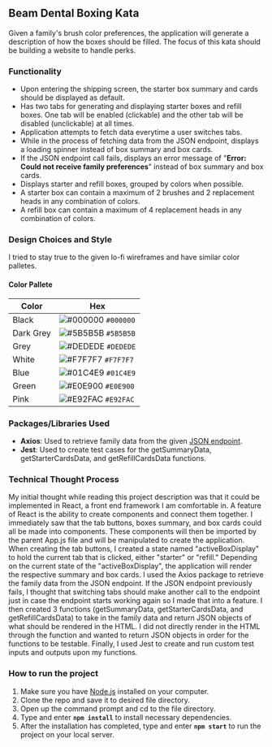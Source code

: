 ## Beam Dental Boxing Kata

Given a family's brush color preferences, the application will generate a description of how the boxes should be filled. The focus of this kata should be building a website to handle perks.

### Functionality
* Upon entering the shipping screen, the starter box summary and cards should be displayed as default.
* Has two tabs for generating and displaying starter boxes and refill boxes. One tab will be enabled (clickable) and the other tab will be disabled (unclickable) at all times.
* Application attempts to fetch data everytime a user switches tabs.
* While in the process of fetching data from the JSON endpoint, displays a loading spinner instead of box summary and box cards.
* If the JSON endpoint call fails, displays an error message of "**Error:  Could not receive family preferences**" instead of box summary and box cards.
* Displays starter and refill boxes, grouped by colors when possible.
* A starter box can contain a maximum of 2 brushes and 2 replacement heads in any combination of colors.
* A refill box can contain a maximum of 4 replacement heads in any combination of colors.


### Design Choices and Style
I tried to stay true to the given lo-fi wireframes and have similar color palletes. 

#### Color Pallete

| Color          | Hex                                                                |
| -------------- | ------------------------------------------------------------------ |
| Black          | ![#000000](https://via.placeholder.com/10/000000?text=+) `#000000` |
| Dark Grey      | ![#5B5B5B](https://via.placeholder.com/10/5B5B5B?text=+) `#5B5B5B` |
| Grey           | ![#DEDEDE](https://via.placeholder.com/10/DEDEDE?text=+) `#DEDEDE` |
| White          | ![#F7F7F7](https://via.placeholder.com/10/F7F7F7?text=+) `#F7F7F7` |
| Blue           | ![#01C4E9](https://via.placeholder.com/10/01C4E9?text=+) `#01C4E9` |
| Green          | ![#E0E900](https://via.placeholder.com/10/E0E900?text=+) `#E0E900` |
| Pink           | ![#E92FAC](https://via.placeholder.com/10/E92FAC?text=+) `#E92FAC` |


### Packages/Libraries Used
* **Axios**: Used to retrieve family data from the given [JSON endpoint](https://beamtech.github.io/boxing-kata-js/perks.json).
* **Jest**: Used to create test cases for the getSummaryData, getStarterCardsData, and getRefillCardsData functions.

### Technical Thought Process
My initial thought while reading this project description was that it could be implemented in React, a front end framework I am comfortable in. A feature of React is the ability to create components and connect them together. I immediately saw that the tab buttons, boxes summary, and box cards could all be made into components. These components will then be imported by the parent App.js file and will be manipulated to create the application. When creating the tab buttons, I created a state named "activeBoxDisplay" to hold the current tab that is clicked, either "starter" or "refill." Depending on the current state of the "activeBoxDisplay", the application will render the respective summary and box cards. I used the Axios package to retrieve the family data from the JSON endpoint. If the JSON endpoint previously fails, I thought that switching tabs should make another call to the endpoint just in case the endpoint starts working again so I made that into a feature. I then created 3 functions (getSummaryData, getStarterCardsData, and getRefillCardsData) to take in the family data and return JSON objects of what should be rendered in the HTML. I did not directly render in the HTML through the function and wanted to return JSON objects in order for the functions to be testable. Finally, I used Jest to create and run custom test inputs and outputs upon my functions.

### How to run the project
1. Make sure you have [Node.js](https://nodejs.org/en/) installed on your computer.
2. Clone the repo and save it to desired file directory.
3. Open up the command prompt and cd to the file directory.
4. Type and enter **`npm install`** to install necessary dependencies.
5. After the installation has completed, type and enter **`npm start`** to run the project on your local server.


